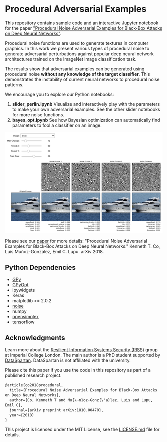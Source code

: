 # Procedural Adversarial Examples

This repository contains sample code and an interactive Jupyter notebook for the paper ["Procedural Noise Adversarial Examples for Black-Box Attacks on Deep Neural Networks"](https://arxiv.org/abs/1810.00470).

Procedural noise functions are used to generate textures in computer graphics. In this work we present various types of procedural noise to generate adversarial perturbations against popular deep neural network architectures trained on the ImageNet image classification task.

The results show that adversarial examples can be generated using procedural noise **without any knowledge of the target classifier.** This demonstrates the instability of current neural networks to procedural noise patterns.

We encourage you to explore our Python notebooks:

1. **slider_perlin.ipynb** Visualize and interactively play with the parameters to make your own adversarial examples. See the other slider notebooks for more noise functions.
2. **bayes_opt.ipynb** See how Bayesian optimization can automatically find parameters to fool a classifier on an image.

![slider](slider.png)

Please see our [paper](https://arxiv.org/abs/1810.00470) for more details: "Procedural Noise Adversarial Examples for Black-Box Attacks on Deep Neural Networks." Kenneth T. Co, Luis Muñoz-González, Emil C. Lupu. arXiv 2018.

## Python Dependencies

* [GPy](https://pypi.org/project/GPyOpt/)
* [GPyOpt](https://pypi.org/project/GPy/)
* ipywidgets
* Keras
* matplotlib >= 2.0.2
* [noise](https://pypi.org/project/noise/)
* numpy
* [opensimplex](https://pypi.org/project/opensimplex/)
* tensorflow

## Acknowledgments

Learn more about the [Resilient Information Systems Security (RISS)](http://rissgroup.org/) group at Imperial College London. The main author is a PhD student supported by [DataSpartan](http://dataspartan.co.uk/). DataSpartan is not affiliated with the university.

Please cite this paper if you use the code in this repository as part of a published research project.

```
@article{co2018procedural,
  title={Procedural Noise Adversarial Examples for Black-Box Attacks on Deep Neural Networks},
  author={Co, Kenneth T and Mu{\~n}oz-Gonz{\'a}lez, Luis and Lupu, Emil C},
  journal={arXiv preprint arXiv:1810.00470},
  year={2018}
}
```
This project is licensed under the MIT License, see the [LICENSE.md](LICENSE.md) file for details.